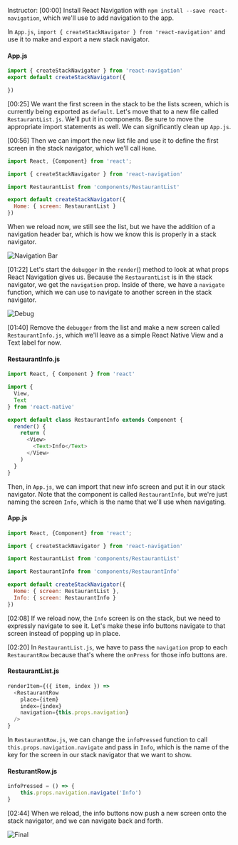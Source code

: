 Instructor: [00:00] Install React Navigation with `npm install --save react-navigation`, which we'll use to add navigation to the app.

In `App.js`, `import { createStackNavigator } from 'react-navigation'` and use it to make and export a new stack navigator.

#### App.js
```javascript
import { createStackNavigator } from 'react-navigation'
export default createStackNavigator({

})
```

[00:25] We want the first screen in the stack to be the lists screen, which is currently being exported as `default`. Let's move that to a new file called `RestaurantList.js`. We'll put it in components. Be sure to move the appropriate import statements as well. We can significantly clean up `App.js`.

[00:56] Then we can import the new list file and use it to define the first screen in the stack navigator, which we'll call `Home`.

```javascript
import React, {Component} from 'react';

import { createStackNavigator } from 'react-navigation'

import RestaurantList from 'components/RestaurantList'

export default createStackNavigator({
  Home: { screen: RestaurantList }
})
```
When we reload now, we still see the list, but we have the addition of a navigation header bar, which is how we know this is properly in a stack navigator.

![Navigation Bar](https://res.cloudinary.com/dg3gyk0gu/image/upload/v1549750453/transcript-images/react-native-show-a-new-screen-with-react-navigation-and-stacknavigator-nav-bar.jpg)

[01:22] Let's start the `debugger` in the `render`() method to look at what props React Navigation gives us. Because the `RestaurantList` is in the stack navigator, we get the `navigation` prop. Inside of there, we have a `navigate` function, which we can use to navigate to another screen in the stack navigator.

![Debug](https://res.cloudinary.com/dg3gyk0gu/image/upload/v1549750463/transcript-images/react-native-show-a-new-screen-with-react-navigation-and-stacknavigator-debug.jpg)

[01:40] Remove the `debugger` from the list and make a new screen called `RestaurantInfo.js`, which we'll leave as a simple React Native View and a Text label for now.

#### RestaurantInfo.js
```javascript
import React, { Component } from 'react'

import {
  View,
  Text
} from 'react-native'

export default class RestaurantInfo extends Component {
  render() {
    return (
      <View>
        <Text>Info</Text>
      </View>
    )
  }
}
```
Then, in `App.js`, we can import that new info screen and put it in our stack navigator. Note that the component is called `RestaurantInfo`, but we're just naming the screen `Info`, which is the name that we'll use when navigating.

#### App.js
```javascript
import React, {Component} from 'react';

import { createStackNavigator } from 'react-navigation'

import RestaurantList from 'components/RestaurantList'

import RestaurantInfo from 'components/RestaurantInfo'

export default createStackNavigator({
  Home: { screen: RestaurantList },
  Info: { screen: RestaurantInfo }
})
```

[02:08] If we reload now, the `Info` screen is on the stack, but we need to expressly navigate to see it. Let's make these info buttons navigate to that screen instead of popping up in place.

[02:20] In `RestaurantList.js`, we have to pass the `navigation` prop to each `RestaurantRow` because that's where the `onPress` for those info buttons are.

#### RestaurantList.js
```javascript
renderItem={({ item, index }) =>
  <RestaurantRow
    place={item}
    index={index}
    navigation={this.props.navigation}
  />
}
```
In `RestaurantRow.js`, we can change the `infoPressed` function to call `this.props.navigation.navigate` and pass in `Info`, which is the name of the key for the screen in our stack navigator that we want to show.

#### ResturantRow.js

```javascript
infoPressed = () => {
    this.props.navigation.navigate('Info')
}
```

[02:44] When we reload, the info buttons now push a new screen onto the stack navigator, and we can navigate back and forth.

![Final](https://res.cloudinary.com/dg3gyk0gu/image/upload/v1549750462/transcript-images/react-native-show-a-new-screen-with-react-navigation-and-stacknavigator-final.jpg)
